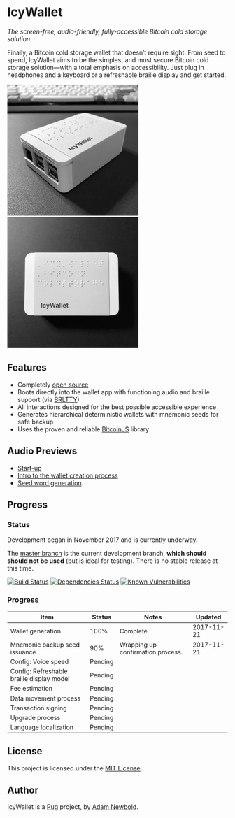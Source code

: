 # IcyWallet

_The screen-free, audio-friendly, fully-accessible Bitcoin cold storage solution._

Finally, a Bitcoin cold storage wallet that doesn’t require sight. From seed to spend, IcyWallet aims to be the simplest and most secure Bitcoin cold storage solution—with a total emphasis on accessibility. Just plug in headphones and a keyboard or a refreshable braille display and get started.

[<img src="mockups/2.jpg" width="300" height="300" alt="An IcyWallet device, angle view" title="An IcyWallet device, angle view">](mockups/2.jpg)
[<img src="mockups/1.jpg" width="300" height="300" alt="An IcyWallet device, top view" title="An IcyWallet device, top view">](mockups/1.jpg)

## Features

* Completely [open source](https://github.com/pugsh/IcyWallet)
* Boots directly into the wallet app with functioning audio and braille support (via [BRLTTY](https://github.com/brltty/brltty))
* All interactions designed for the best possible accessible experience
* Generates hierarchical deterministic wallets with mnemonic seeds for safe backup
* Uses the proven and reliable [BitcoinJS](https://bitcoinjs.org) library

## Audio Previews

* [Start-up](previews/welcome.mp3)
* [Intro to the wallet creation process](previews/new_wallet.mp3)
* [Seed word generation](previews/seed_word.mp3)

## Progress

### Status

Development began in November 2017 and is currently underway.

The [master branch](https://github.com/pugsh/IcyWallet/tree/master) is the current development branch, **which should should not be used** (but is ideal for testing). There is no stable release at this time.

[![Build Status](https://travis-ci.org/pugsh/IcyWallet.svg?branch=master)](https://travis-ci.org/pugsh/IcyWallet) [![Dependencies Status](https://david-dm.org/pugsh/icywallet/status.svg)](https://david-dm.org/pugsh/icywallet) [![Known Vulnerabilities](https://snyk.io/test/github/pugsh/icywallet/badge.svg)](https://snyk.io/test/github/pugsh/icywallet)

### Progress

| Item                                       | Status  | Notes                              | Updated    |
| ------------------------------------------ | ------- | ---------------------------------- | ---------- |
| Wallet generation                          | 100%    | Complete                           | 2017-11-21 |
| Mnemonic backup seed issuance              | 90%     | Wrapping up confirmation process.  | 2017-11-21 |
| Config: Voice speed                        | Pending |                                    |            |
| Config: Refreshable braille display model  | Pending |                                    |            |
| Fee estimation                             | Pending |                                    |            |
| Data movement process                      | Pending |                                    |            |
| Transaction signing                        | Pending |                                    |            |
| Upgrade process                            | Pending |                                    |            |
| Language localization                      | Pending |                                    |            |

## License

This project is licensed under the [MIT License](LICENSE.md).

## Author

IcyWallet is a [Pug](https://pug.sh) project, by [Adam Newbold](https://github.com/newbold).